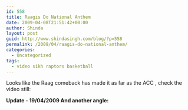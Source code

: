 ```yaml
---
id: 558
title: Raagis Do National Anthem
date: 2009-04-08T21:51:42+00:00
author: Shinda
layout: post
guid: http://www.shindasingh.com/blog/?p=558
permalink: /2009/04/raagis-do-national-anthem/
categories:
  - Uncategorized
tags:
  - video sikh raptors basketball
---
```

Looks like the Raag comeback has made it as far as the ACC , check the video still:

<p style="text-align: center;">
</p>

<p style="text-align: left;">
  <strong>Update - 19/04/2009 And another angle:</strong>
</p>

<p style="text-align: center;">
</p>
